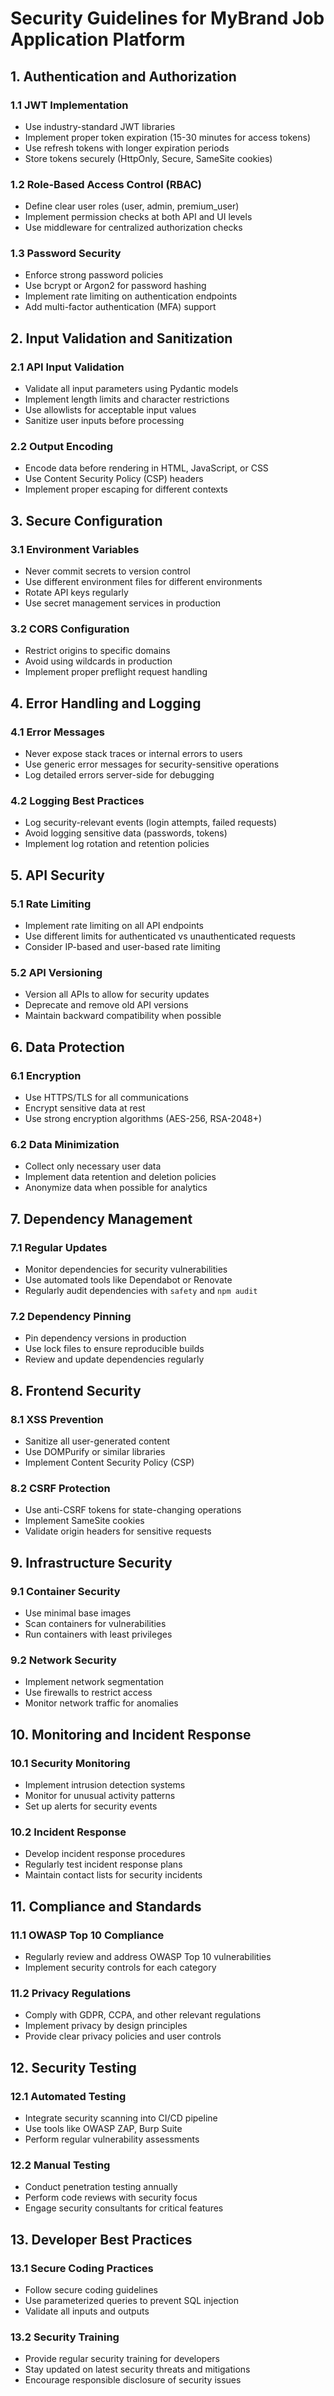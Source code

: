# Security Guidelines for MyBrand Job Application Platform

## 1. Authentication and Authorization

### 1.1 JWT Implementation
- Use industry-standard JWT libraries
- Implement proper token expiration (15-30 minutes for access tokens)
- Use refresh tokens with longer expiration periods
- Store tokens securely (HttpOnly, Secure, SameSite cookies)

### 1.2 Role-Based Access Control (RBAC)
- Define clear user roles (user, admin, premium_user)
- Implement permission checks at both API and UI levels
- Use middleware for centralized authorization checks

### 1.3 Password Security
- Enforce strong password policies
- Use bcrypt or Argon2 for password hashing
- Implement rate limiting on authentication endpoints
- Add multi-factor authentication (MFA) support

## 2. Input Validation and Sanitization

### 2.1 API Input Validation
- Validate all input parameters using Pydantic models
- Implement length limits and character restrictions
- Use allowlists for acceptable input values
- Sanitize user inputs before processing

### 2.2 Output Encoding
- Encode data before rendering in HTML, JavaScript, or CSS
- Use Content Security Policy (CSP) headers
- Implement proper escaping for different contexts

## 3. Secure Configuration

### 3.1 Environment Variables
- Never commit secrets to version control
- Use different environment files for different environments
- Rotate API keys regularly
- Use secret management services in production

### 3.2 CORS Configuration
- Restrict origins to specific domains
- Avoid using wildcards in production
- Implement proper preflight request handling

## 4. Error Handling and Logging

### 4.1 Error Messages
- Never expose stack traces or internal errors to users
- Use generic error messages for security-sensitive operations
- Log detailed errors server-side for debugging

### 4.2 Logging Best Practices
- Log security-relevant events (login attempts, failed requests)
- Avoid logging sensitive data (passwords, tokens)
- Implement log rotation and retention policies

## 5. API Security

### 5.1 Rate Limiting
- Implement rate limiting on all API endpoints
- Use different limits for authenticated vs unauthenticated requests
- Consider IP-based and user-based rate limiting

### 5.2 API Versioning
- Version all APIs to allow for security updates
- Deprecate and remove old API versions
- Maintain backward compatibility when possible

## 6. Data Protection

### 6.1 Encryption
- Use HTTPS/TLS for all communications
- Encrypt sensitive data at rest
- Use strong encryption algorithms (AES-256, RSA-2048+)

### 6.2 Data Minimization
- Collect only necessary user data
- Implement data retention and deletion policies
- Anonymize data when possible for analytics

## 7. Dependency Management

### 7.1 Regular Updates
- Monitor dependencies for security vulnerabilities
- Use automated tools like Dependabot or Renovate
- Regularly audit dependencies with `safety` and `npm audit`

### 7.2 Dependency Pinning
- Pin dependency versions in production
- Use lock files to ensure reproducible builds
- Review and update dependencies regularly

## 8. Frontend Security

### 8.1 XSS Prevention
- Sanitize all user-generated content
- Use DOMPurify or similar libraries
- Implement Content Security Policy (CSP)

### 8.2 CSRF Protection
- Use anti-CSRF tokens for state-changing operations
- Implement SameSite cookies
- Validate origin headers for sensitive requests

## 9. Infrastructure Security

### 9.1 Container Security
- Use minimal base images
- Scan containers for vulnerabilities
- Run containers with least privileges

### 9.2 Network Security
- Implement network segmentation
- Use firewalls to restrict access
- Monitor network traffic for anomalies

## 10. Monitoring and Incident Response

### 10.1 Security Monitoring
- Implement intrusion detection systems
- Monitor for unusual activity patterns
- Set up alerts for security events

### 10.2 Incident Response
- Develop incident response procedures
- Regularly test incident response plans
- Maintain contact lists for security incidents

## 11. Compliance and Standards

### 11.1 OWASP Top 10 Compliance
- Regularly review and address OWASP Top 10 vulnerabilities
- Implement security controls for each category

### 11.2 Privacy Regulations
- Comply with GDPR, CCPA, and other relevant regulations
- Implement privacy by design principles
- Provide clear privacy policies and user controls

## 12. Security Testing

### 12.1 Automated Testing
- Integrate security scanning into CI/CD pipeline
- Use tools like OWASP ZAP, Burp Suite
- Perform regular vulnerability assessments

### 12.2 Manual Testing
- Conduct penetration testing annually
- Perform code reviews with security focus
- Engage security consultants for critical features

## 13. Developer Best Practices

### 13.1 Secure Coding Practices
- Follow secure coding guidelines
- Use parameterized queries to prevent SQL injection
- Validate all inputs and outputs

### 13.2 Security Training
- Provide regular security training for developers
- Stay updated on latest security threats and mitigations
- Encourage responsible disclosure of security issues